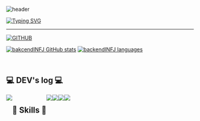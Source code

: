![header](https://capsule-render.vercel.app/api?type=waving&color=6994CDEE&text=&animation=twinkling&height=80)

[![Typing SVG](https://readme-typing-svg.demolab.com?font=Alkatra&weight=500&size=45&duration=4000&pause=3&color=6994CDEE&center=false&vCenter=false&multiline=true&repeat=true&width=1000&height=100&lines=Welcome+to+backendINFJ+GitHub!👋)](https://git.io/typing-svg)
 
<div align="left">  
 
 ---

[![GITHUB](https://hits.seeyoufarm.com/api/count/incr/badge.svg?url=https%3A%2F%2Fgithub.com%2FbackendINFJ&count_bg=%23F29494&title_bg=%232F2E2E&icon=github.svg&icon_color=%23FFFFFF&title=GITHUB&edge_flat=false)](https://github.com/backendINFJ)

[![bakcendINFJ GitHub stats](https://github-readme-stats.vercel.app/api?username=backendINFJ&theme=nord&hide_border=true&count_private=true)](https://github.com/backendINFJ/github-readme-stats) [![backendINFJ languages](https://github-readme-stats.vercel.app/api/top-langs/?username=backendINFJ&layout=compact&theme=nord&hide_border=true&langs_count=10)](https://github.com/bakcendINFJ/github-readme-stats)
 
<!--  <a href="https://github.com/backendINFJ">
    <img align="center" src="https://github-readme-activity-graph.cyclic.app/graph?username=backendINFJ&theme=light&height=400&width=400&bg_color=white&title_color=2f80ed&color=2f80ed&line=2f80ed&point=1074b8&custom_title=backendINFJ's%20Contribution%20Graph&area=true&hide_border=true&font_color=2f80ed&font_weight=bold" />
  </a> -->
 
<br>

## 💻 DEV's log 💻
<div style="display:flex; flex-direction:row;">
    <a href="https://velog.io/@clover14/posts">
        <img src="https://img.shields.io/badge/velog-000000?style=for-the-badge&logo=velog&logoColor=white"> 
    </a>
<!--     <a href="https://www.notion.so/homputer/Notion-3a51e19fa20a4c08a3c1d281a7a2c741">
        <img src="https://img.shields.io/badge/Notion-9999FF?style=for-the-badge&logo=Notion&logoColor=white"> 
    </a> -->
  
 
<!-- ## 📞 Contact 📞  
<div style="display:flex; flex-direction:row;">
    <a href="https://www.instagram.com/6_o777/">
        <img src="https://img.shields.io/badge/Instagram-E4405F?style=for-the-badge&logo=Instagram&logoColor=white"> 
    </a>
    <a href="mailto:dlwlgh1254@gmail.com">
        <img src="https://img.shields.io/badge/Gmail-EA4335?style=for-the-badge&logo=Gmail&logoColor=white"> 
    </a>
</div><br> !-->


    
## 🔨 Skills 🔨
<div style="display:flex; flex-direction:row;">
    <img src="https://img.shields.io/badge/java-%234ea94b?style=for-the-badge&logo=JAVA&logoColor=white"> 
    <img src="https://img.shields.io/badge/Spring-6DB33F?style=for-the-badge&logo=SPRING boot&logoColor=white"> 
    <img src="https://img.shields.io/badge/mysql-4479A1.svg?style=for-the-badge&logo=MYSQL&logoColor=white">
    <img src="https://img.shields.io/badge/redis-%23DD0031.svg?&style=for-the-badge&logo=redis&logoColor=white">
    <br>

</div><br>
</div>

<!-- [![Solved.ac](http://mazassumnida.wtf/api/v2/generate_badge?boj=backendINFJ)](https://solved.ac/backendINFJ) -->

 
